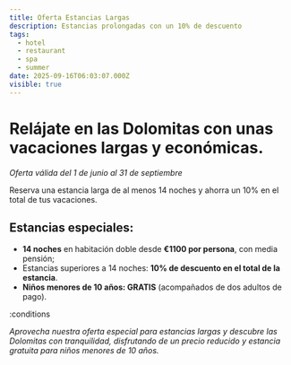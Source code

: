 ```yaml
---
title: Oferta Estancias Largas
description: Estancias prolongadas con un 10% de descuento
tags:
  - hotel
  - restaurant
  - spa
  - summer
date: 2025-09-16T06:03:07.000Z
visible: true
---
```


# Relájate en las Dolomitas con unas vacaciones largas y económicas.

*Oferta válida del 1 de junio al 31 de septiembre*

Reserva una estancia larga de al menos 14 noches y ahorra un 10% en el total de tus vacaciones.

## Estancias especiales:

- **14 noches** en habitación doble desde **€1100 por persona**, con media pensión;  
- Estancias superiores a 14 noches: **10% de descuento en el total de la estancia**.  
- **Niños menores de 10 años: GRATIS** (acompañados de dos adultos de pago).  

:conditions

*Aprovecha nuestra oferta especial para estancias largas y descubre las Dolomitas con tranquilidad, disfrutando de un precio reducido y estancia gratuita para niños menores de 10 años.*
